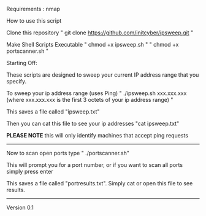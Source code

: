 Requirements : nmap

How to use this script

Clone this repository
" git clone https://github.com/initcyber/ipsweep.git "

Make Shell Scripts Executable
" chmod +x ipsweep.sh "
" chmod +x portscanner.sh "

Starting Off:

These scripts are designed to sweep your current IP address range that you specify.

To sweep your ip address range (uses Ping)
" ./ipsweep.sh xxx.xxx.xxx (where xxx.xxx.xxx is the first 3 octets of your ip address range) "

This saves a file called "ipsweep.txt"

Then you can cat this file to see your ip addresses 
"cat ipsweep.txt"

**PLEASE NOTE** this will only identify machines that accept ping requests

--------------------------

Now to scan open ports type 
" ./portscanner.sh"

This will prompt you for a port number, or if you want to scan all ports simply press enter

This saves a file called "portresults.txt". Simply cat or open this file to see results.

--------------------------
Version 0.1

